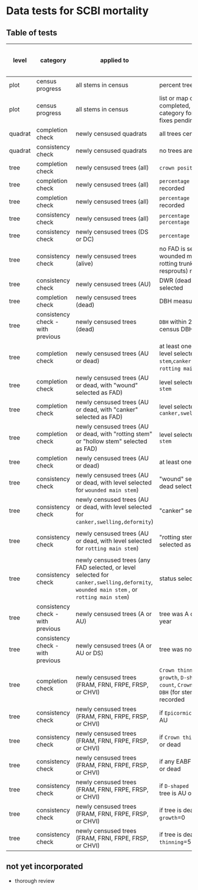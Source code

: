 # Data tests for SCBI mortality

## Table of tests 

level | category | applied to | test  | warning (W) or error (E) | coded | requires field fix? | auto fix (when applicable)
----  | ---- | ----  | ----  | ---- | ---- | ---- | ---- 
plot | census progress | all stems in census | percent trees censused | NA |  2021 | NA | NA 
plot | census progress | all stems in census | list or map of quadrats completed, with additional category for censused with fixes pending | NA |  not yet | NA | NA 
quadrat | completion check | newly censused quadrats | all trees censused |  E | 2021 | Y | NA 
quadrat  | consistency check | newly censused quadrats | no trees are duplicated |   W | 2021 | N | use latest record 
tree | completion check | newly censused trees (all) | `crown position` is recorded | E | 2021 | Y | NA 
tree | completion check | newly censused trees (all) |`percentage of crown intact` is recorded | E | 2021 | Y | NA 
tree | completion check | newly censused trees (all) |`percentage of crown living` is recorded | E | 2021 | Y | NA 
tree | consistency check | newly censused trees (all) | `percentage of crown living` ≤ `percentage of crown intact` | E | 2021 | initially | [issue 13](https://github.com/SCBI-ForestGEO/SCBImortality/issues/13)
tree | consistency check | newly censused trees (DS or DC) | `percentage of crown living` = 0 | E | 2021 | Y | NA
tree | consistency check | newly censused trees (alive) | no FAD is selected; no record of wounded main stem, canker, or rotting trunk; DWR (dead with resprouts) not selected | E | 2021 | Y | NA
tree | consistency check | newly censused trees (AU) | DWR (dead with resprouts) not selected |E |  2021 | initially | ---
tree | completion check | newly censused trees (dead) | DBH measured | E | 2021 | Y | NA 
tree | consistency check - with previous | newly censused trees (dead) | `DBH` within 2cm of most recent census DBH | W | 2021 | Y | NA
tree | completion check | newly censused trees (AU or dead) | at least one FAD is selected (OR level selected for `wounded main stem`,`canker,swelling,deformity`, `rotting main stem`)* | E |2021 | Y | NA 
tree | completion check | newly censused trees (AU or dead, with "wound" selected as FAD) | level selected for `wounded main stem` | E |2021 | Y | NA 
tree | completion check | newly censused trees (AU or dead, with "canker" selected as FAD) | level selected for `canker,swelling,deformity` |E | 2021 | Y | NA 
tree | completion check | newly censused trees (AU or dead, with "rotting stem" or "hollow stem" selected as FAD) | level selected for `rotting main stem` | E |2021 | Y | NA 
tree | completion check | newly censused trees (AU or dead) | at least one photo was taken | W | not yet | Y | NA 
tree | consistency check | newly censused trees (AU or dead, with level selected for `wounded main stem`)| "wound" selected as FAD, AU or dead selected as status | W| 2021 | N | add wound to FAD list*
tree | consistency check | newly censused trees (AU or dead, with level selected for `canker,swelling,deformity`)| "canker" selected as FAD | W| 2021 | N | add canker to FAD list* 
tree | consistency check | newly censused trees (AU or dead, with level selected for `rotting main stem`)| "rotting stem" or "hollow stem" selected as FAD| W| 2021 | N | add `rotting main stem` to FAD list* 
tree | consistency check | newly censused trees (any FAD selected, or level selected for `canker,swelling,deformity`, `wounded main stem` , or `rotting main stem`)| status selected as AU or dead | W| 2021 | N | change live to AU 
tree | consistency check - with previous | newly censused trees (A or AU) | tree was A or AU in previous year | W| 2021 | Y | NA
tree | consistency check - with previous | newly censused trees (A or AU or DS) | tree was not DC in previous year | W| not yet | Y | NA
tree | completion check | newly censused trees (FRAM, FRNI, FRPE, FRSP, or CHVI) | `Crown thinning`, `Epicormic growth`,  `D-shaped exit hole count`, `Crown position < 10 cm DBH` (for stems <10cm) all recorded | E | not yet | Y | NA 
tree | consistency check | newly censused trees (FRAM, FRNI, FRPE, FRSP, or CHVI) | if `Epicormic growth`>0, tree is AU | W | not yet | N | set status to AU 
tree | consistency check | newly censused trees (FRAM, FRNI, FRPE, FRSP, or CHVI) | if `Crown thinning`>1 , tree is AU or dead | E | not yet |  sometimes | 
tree | consistency check | newly censused trees (FRAM, FRNI, FRPE, FRSP, or CHVI) | if any EABF recorded, tree is AU or dead | E | not yet | sometimes | --- 
tree | consistency check | newly censused trees (FRAM, FRNI, FRPE, FRSP, or CHVI) | if `D-shaped exit hole count`>0, tree is AU or dead | E | not yet | sometimes | --- 
tree | consistency check | newly censused trees (FRAM, FRNI, FRPE, FRSP, or CHVI) | if tree is dead, `Epicormic growth`=0  | E | not yet | sometimes | --- 
tree | consistency check | newly censused trees (FRAM, FRNI, FRPE, FRSP, or CHVI) | if tree is dead, `Crown thinning`=5 | E | not yet | sometimes | --- 


## not yet incorporated
- thorough review


